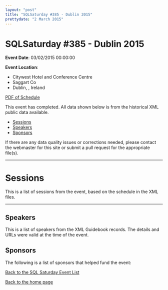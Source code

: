```yaml
---
layout: "post" 
title: "SQLSaturday #385 - Dublin 2015" 
prettydate: "2 March 2015" 
---
```

# SQLSaturday #385 - Dublin 2015
 
**Event Date**: 03/02/2015 00:00:00
 
**Event Location**:
- Citywest Hotel and Conference Centre
- Saggart Co
- Dublin, , Ireland
 
<a href="/assets/pdf/0385.pdf">PDF of Schedule</a>
 
This event has completed. All data shown below is from the historical XML public data available.
<ul>
   <li><a href="#sessions">Sessions</a></li>
   <li><a href="#speakers">Speakers</a></li>
   <li><a href="#sponsors">Sponsors</a></li>
</ul>
 
 
If there are any data quality issues or corrections needed, please contact the webmaster for this site or submit a pull request for the appropriate file(s). 
 
----------------------------------------------------------------------------------- 
 
# <a name="sessions"></a>Sessions
This is a list of sessions from the event, based on the schedule in the XML files.
 
----------------------------------------------------------------------------------- 
## <a name="#speakers"></a>Speakers
This is a list of speakers from the XML Guidebook records. The details and URLs were valid at the time of the event.
 
 
 
 
## <a name="sponsors"></a>Sponsors
The following is a list of sponsors that helped fund the event:
 
[Back to the SQL Saturday Event List](/past)
 
[Back to the home page](/index)
 
